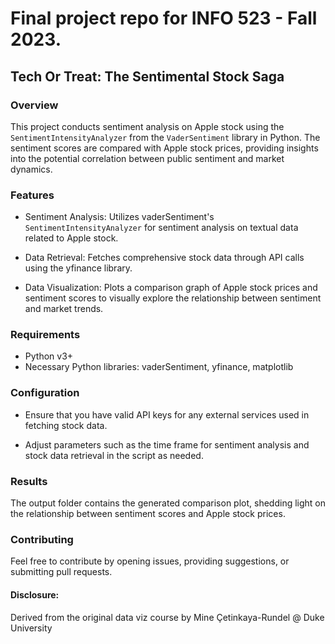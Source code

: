 # Final project repo for INFO 523 - Fall 2023.
## Tech Or Treat: The Sentimental Stock Saga

### Overview
This project conducts sentiment analysis on Apple stock using the `SentimentIntensityAnalyzer` from the `VaderSentiment` library in Python. The sentiment scores are compared with Apple stock prices, providing insights into the potential correlation between public sentiment and market dynamics.

### Features
- Sentiment Analysis: Utilizes vaderSentiment's `SentimentIntensityAnalyzer` for sentiment analysis on textual data related to Apple stock.

- Data Retrieval: Fetches comprehensive stock data through API calls using the yfinance library.

- Data Visualization: Plots a comparison graph of Apple stock prices and sentiment scores to visually explore the relationship between sentiment and market trends.

### Requirements
- Python v3+
- Necessary Python libraries: vaderSentiment, yfinance, matplotlib


### Configuration
- Ensure that you have valid API keys for any external services used in fetching stock data.

- Adjust parameters such as the time frame for sentiment analysis and stock data retrieval in the script as needed.

### Results
The output folder contains the generated comparison plot, shedding light on the relationship between sentiment scores and Apple stock prices.

### Contributing
Feel free to contribute by opening issues, providing suggestions, or submitting pull requests.

#### Disclosure:
Derived from the original data viz course by Mine Çetinkaya-Rundel @ Duke University
